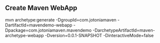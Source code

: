 ## Create Maven WebApp
mvn archetype:generate -DgroupId=com.jotoniamaven -DartifactId=mavendemo-webapp -Dpackage=com.jotoniamaven.mavendemo -DarchetypeArtifactId=maven-archetype-webapp -Dversion=0.0.1-SNAPSHOT -DinteractiveMode=false
